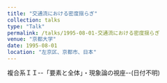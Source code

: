 ```yaml
---
title: "交通流における密度揺らぎ"
collection: talks
type: "Talk"
permalink: /talks/1995-08-01-交通流における密度揺らぎ
venue: "京都大学"
date: 1995-08-01
location: "左京区、京都市、日本"
---
```


複合系ＩＩ--「要素と全体」・現象論の視座--(日付不明)
